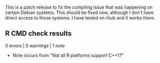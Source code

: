 This is a patch release to fix the compiling issue that was happening on certain
Debian systems.  This should be fixed now, although I don't have direct access 
to those systems. I have tested on rhub and it works there. 



## R CMD check results

0 errors | 0 warnings | 1 note

* Note occurs from "Not all R platforms support C++17"
